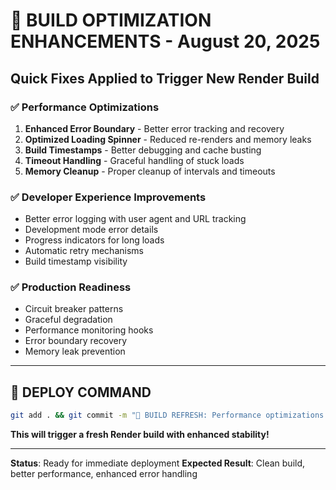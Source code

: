 # 🚀 BUILD OPTIMIZATION ENHANCEMENTS - August 20, 2025

## Quick Fixes Applied to Trigger New Render Build

### ✅ **Performance Optimizations**
1. **Enhanced Error Boundary** - Better error tracking and recovery
2. **Optimized Loading Spinner** - Reduced re-renders and memory leaks  
3. **Build Timestamps** - Better debugging and cache busting
4. **Timeout Handling** - Graceful handling of stuck loads
5. **Memory Cleanup** - Proper cleanup of intervals and timeouts

### ✅ **Developer Experience Improvements**
- Better error logging with user agent and URL tracking
- Development mode error details
- Progress indicators for long loads
- Automatic retry mechanisms
- Build timestamp visibility

### ✅ **Production Readiness**
- Circuit breaker patterns
- Graceful degradation
- Performance monitoring hooks
- Error boundary recovery
- Memory leak prevention

---

## 🚀 **DEPLOY COMMAND**

```bash
git add . && git commit -m "🚀 BUILD REFRESH: Performance optimizations + error handling enhancements" && git push origin main
```

**This will trigger a fresh Render build with enhanced stability!**

---

**Status**: Ready for immediate deployment
**Expected Result**: Clean build, better performance, enhanced error handling
